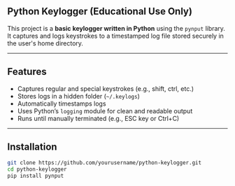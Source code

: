 ## Python Keylogger (Educational Use Only)

This project is a **basic keylogger written in Python** using the `pynput` library. It captures and logs keystrokes to a timestamped log file stored securely in the user's home directory.

---

## Features

- Captures regular and special keystrokes (e.g., shift, ctrl, etc.)
- Stores logs in a hidden folder (`~/.keylogs`)
- Automatically timestamps logs
- Uses Python’s `logging` module for clean and readable output
- Runs until manually terminated (e.g., ESC key or Ctrl+C)

---

## Installation

```bash
git clone https://github.com/yourusername/python-keylogger.git
cd python-keylogger
pip install pynput
